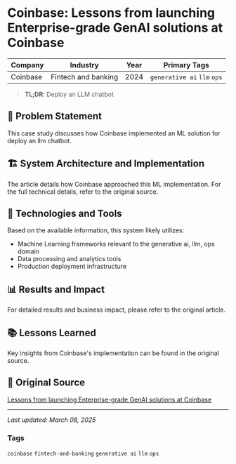 # Coinbase: Lessons from launching Enterprise-grade GenAI solutions at Coinbase

| Company | Industry | Year | Primary Tags | 
|---------|----------|------|--------------|
| Coinbase | Fintech and banking | 2024 | `generative ai` `llm` `ops` |

> **TL;DR**: Deploy an LLM chatbot

## 📝 Problem Statement

This case study discusses how Coinbase implemented an ML solution for deploy an llm chatbot.

## 🏗️ System Architecture and Implementation

The article details how Coinbase approached this ML implementation. For the full technical details, refer to the original source.

## 🔧 Technologies and Tools

Based on the available information, this system likely utilizes:

- Machine Learning frameworks relevant to the generative ai, llm, ops domain
- Data processing and analytics tools
- Production deployment infrastructure

## 📊 Results and Impact

For detailed results and business impact, please refer to the original article.

## 📚 Lessons Learned

Key insights from Coinbase's implementation can be found in the original source.

## 🔗 Original Source

[Lessons from launching Enterprise-grade GenAI solutions at Coinbase](https://www.coinbase.com/blog/lessons-from-launching-enterprise-grade-genAI-solutions-at-Coinbase)

---

*Last updated: March 08, 2025*

### Tags

`coinbase` `fintech-and-banking` `generative ai` `llm` `ops`
